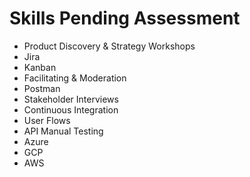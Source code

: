 # Skills Pending Assessment

* Product Discovery & Strategy Workshops
* Jira
* Kanban
* Facilitating & Moderation
* Postman
* Stakeholder Interviews
* Continuous Integration
* User Flows
* API Manual Testing
* Azure
* GCP
* AWS
